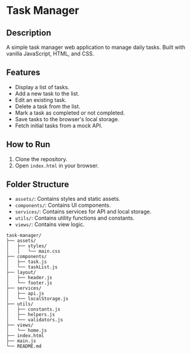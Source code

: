 # Task Manager

## Description

A simple task manager web application to manage daily tasks. Built with vanilla JavaScript, HTML, and CSS.

## Features

- Display a list of tasks.
- Add a new task to the list.
- Edit an existing task.
- Delete a task from the list.
- Mark a task as completed or not completed.
- Save tasks to the browser's local storage.
- Fetch initial tasks from a mock API.

## How to Run

1. Clone the repository.
2. Open `index.html` in your browser.

## Folder Structure

- `assets/`: Contains styles and static assets.
- `components/`: Contains UI components.
- `services/`: Contains services for API and local storage.
- `utils/`: Contains utility functions and constants.
- `views/`: Contains view logic.

```
task-manager/
├── assets/
│   ├── styles/
│   │   └── main.css
├── components/
│   ├── task.js
│   └── taskList.js
├── layout/
│   ├── header.js
│   └── footer.js
├── services/
│   ├── api.js
│   └── localStorage.js
├── utils/
│   ├── constants.js
│   ├── helpers.js
│   └── validators.js
├── views/
│   └── home.js
├── index.html
├── main.js
└── README.md
```
